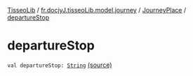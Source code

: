 [TisseoLib](../../index.md) / [fr.docjyJ.tisseoLib.model.journey](../index.md) / [JourneyPlace](index.md) / [departureStop](./departure-stop.md)

# departureStop

`val departureStop: `[`String`](https://kotlinlang.org/api/latest/jvm/stdlib/kotlin/-string/index.html) [(source)](https://github.com/docjyJ/TisseoLib/tree/master/src/main/kotlin/fr/docjyJ/tisseoLib/model/journey/JourneyPlace.kt#L11)